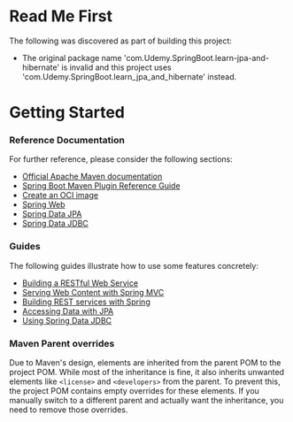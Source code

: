 # Read Me First
The following was discovered as part of building this project:

* The original package name 'com.Udemy.SpringBoot.learn-jpa-and-hibernate' is invalid and this project uses 'com.Udemy.SpringBoot.learn_jpa_and_hibernate' instead.

# Getting Started

### Reference Documentation
For further reference, please consider the following sections:

* [Official Apache Maven documentation](https://maven.apache.org/guides/index.html)
* [Spring Boot Maven Plugin Reference Guide](https://docs.spring.io/spring-boot/3.4.0-M3/maven-plugin)
* [Create an OCI image](https://docs.spring.io/spring-boot/3.4.0-M3/maven-plugin/build-image.html)
* [Spring Web](https://docs.spring.io/spring-boot/docs/3.4.0-M3/reference/htmlsingle/index.html#web)
* [Spring Data JPA](https://docs.spring.io/spring-boot/docs/3.4.0-M3/reference/htmlsingle/index.html#data.sql.jpa-and-spring-data)
* [Spring Data JDBC](https://docs.spring.io/spring-boot/docs/3.4.0-M3/reference/htmlsingle/index.html#data.sql.jdbc)

### Guides
The following guides illustrate how to use some features concretely:

* [Building a RESTful Web Service](https://spring.io/guides/gs/rest-service/)
* [Serving Web Content with Spring MVC](https://spring.io/guides/gs/serving-web-content/)
* [Building REST services with Spring](https://spring.io/guides/tutorials/rest/)
* [Accessing Data with JPA](https://spring.io/guides/gs/accessing-data-jpa/)
* [Using Spring Data JDBC](https://github.com/spring-projects/spring-data-examples/tree/master/jdbc/basics)

### Maven Parent overrides

Due to Maven's design, elements are inherited from the parent POM to the project POM.
While most of the inheritance is fine, it also inherits unwanted elements like `<license>` and `<developers>` from the parent.
To prevent this, the project POM contains empty overrides for these elements.
If you manually switch to a different parent and actually want the inheritance, you need to remove those overrides.

